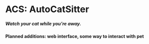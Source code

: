 # ACS: AutoCatSitter
##### Watch your cat while you're away.

#### Planned additions: web interface, some way to interact with pet
